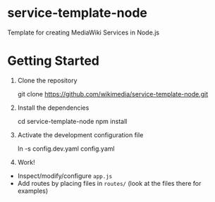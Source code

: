 # service-template-node
Template for creating MediaWiki Services in Node.js

# Getting Started

1. Clone the repository

    git clone https://github.com/wikimedia/service-template-node.git

2. Install the dependencies

    cd service-template-node
    npm install

3. Activate the development configuration file

    ln -s config.dev.yaml config.yaml

4. Work!
  * Inspect/modify/configure `app.js`
  * Add routes by placing files in `routes/` (look at the files there for examples)

